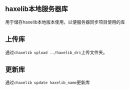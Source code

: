 ## haxelib本地服务器库
用于储存haxelib本地版本使用，以便服务器同步项目使用的库

## 上传库
通过`chaxelib upload ../haxelib_dri`上传文件夹。

## 更新库
通过`chaxelib update haxelib_name`更新库